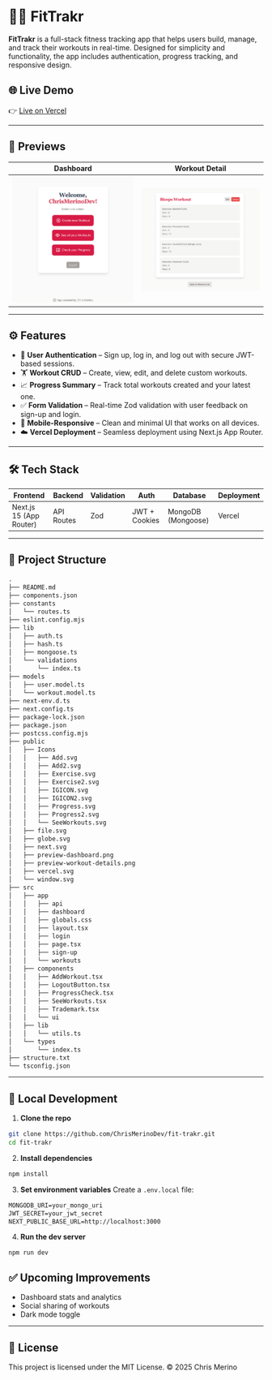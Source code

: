 # 🏋️‍♂️ FitTrakr

**FitTrakr** is a full-stack fitness tracking app that helps users build, manage, and track their workouts in real-time. Designed for simplicity and functionality, the app includes authentication, progress tracking, and responsive design.

## 🌐 Live Demo

👉 [Live on Vercel](https://fit-trakr.vercel.app)

---

## 📸 Previews

| Dashboard                         | Workout Detail                          |
| --------------------------------- | --------------------------------------- |
| ![](public/preview-dashboard.png) | ![](public/preview-workout-details.png) |

---

## ⚙️ Features

- 🔐 **User Authentication** – Sign up, log in, and log out with secure JWT-based sessions.
- 🏋️ **Workout CRUD** – Create, view, edit, and delete custom workouts.
- 📈 **Progress Summary** – Track total workouts created and your latest one.
- ✅ **Form Validation** – Real-time Zod validation with user feedback on sign-up and login.
- 📱 **Mobile-Responsive** – Clean and minimal UI that works on all devices.
- ☁️ **Vercel Deployment** – Seamless deployment using Next.js App Router.

---

## 🛠 Tech Stack

| Frontend                | Backend    | Validation | Auth          | Database           | Deployment |
| ----------------------- | ---------- | ---------- | ------------- | ------------------ | ---------- |
| Next.js 15 (App Router) | API Routes | Zod        | JWT + Cookies | MongoDB (Mongoose) | Vercel     |

---

## 📂 Project Structure

```
.
├── README.md
├── components.json
├── constants
│   └── routes.ts
├── eslint.config.mjs
├── lib
│   ├── auth.ts
│   ├── hash.ts
│   ├── mongoose.ts
│   └── validations
│       └── index.ts
├── models
│   ├── user.model.ts
│   └── workout.model.ts
├── next-env.d.ts
├── next.config.ts
├── package-lock.json
├── package.json
├── postcss.config.mjs
├── public
│   ├── Icons
│   │   ├── Add.svg
│   │   ├── Add2.svg
│   │   ├── Exercise.svg
│   │   ├── Exercise2.svg
│   │   ├── IGICON.svg
│   │   ├── IGICON2.svg
│   │   ├── Progress.svg
│   │   ├── Progress2.svg
│   │   └── SeeWorkouts.svg
│   ├── file.svg
│   ├── globe.svg
│   ├── next.svg
│   ├── preview-dashboard.png
│   ├── preview-workout-details.png
│   ├── vercel.svg
│   └── window.svg
├── src
│   ├── app
│   │   ├── api
│   │   ├── dashboard
│   │   ├── globals.css
│   │   ├── layout.tsx
│   │   ├── login
│   │   ├── page.tsx
│   │   ├── sign-up
│   │   └── workouts
│   ├── components
│   │   ├── AddWorkout.tsx
│   │   ├── LogoutButton.tsx
│   │   ├── ProgressCheck.tsx
│   │   ├── SeeWorkouts.tsx
│   │   ├── Trademark.tsx
│   │   └── ui
│   ├── lib
│   │   └── utils.ts
│   └── types
│       └── index.ts
├── structure.txt
└── tsconfig.json
```

---

## 💠 Local Development

1. **Clone the repo**

```bash
git clone https://github.com/ChrisMerinoDev/fit-trakr.git
cd fit-trakr

```

2. **Install dependencies**

```bash
npm install
```

3. **Set environment variables**
   Create a `.env.local` file:

```env
MONGODB_URI=your_mongo_uri
JWT_SECRET=your_jwt_secret
NEXT_PUBLIC_BASE_URL=http://localhost:3000
```

4. **Run the dev server**

```bash
npm run dev
```

## ✅ Upcoming Improvements

- Dashboard stats and analytics
- Social sharing of workouts
- Dark mode toggle

---

## 📄 License

This project is licensed under the MIT License. © 2025 Chris Merino
